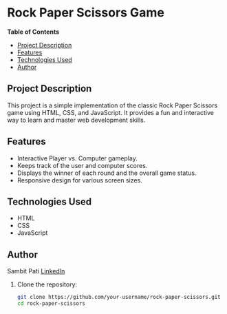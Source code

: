 # Rock Paper Scissors Game

**Table of Contents**

- [Project Description](#project-description)
- [Features](#features)
- [Technologies Used](#technologies-used)
- [Author](#author)

## Project Description

This project is a simple implementation of the classic Rock Paper Scissors game using HTML, CSS, and JavaScript. It provides a fun and interactive way to learn and master web development skills.

## Features

- Interactive Player vs. Computer gameplay.
- Keeps track of the user and computer scores.
- Displays the winner of each round and the overall game status.
- Responsive design for various screen sizes.

## Technologies Used

- HTML
- CSS
- JavaScript

## Author

Sambit Pati [LinkedIn](https://www.linkedin.com/in/sambit-pati)

1. Clone the repository:

   ```sh
   git clone https://github.com/your-username/rock-paper-scissors.git
   cd rock-paper-scissors
